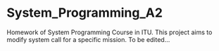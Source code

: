 # System_Programming_A2

Homework of System Programming Course in ITU. This project aims to modify system call for a specific mission. To be edited...
